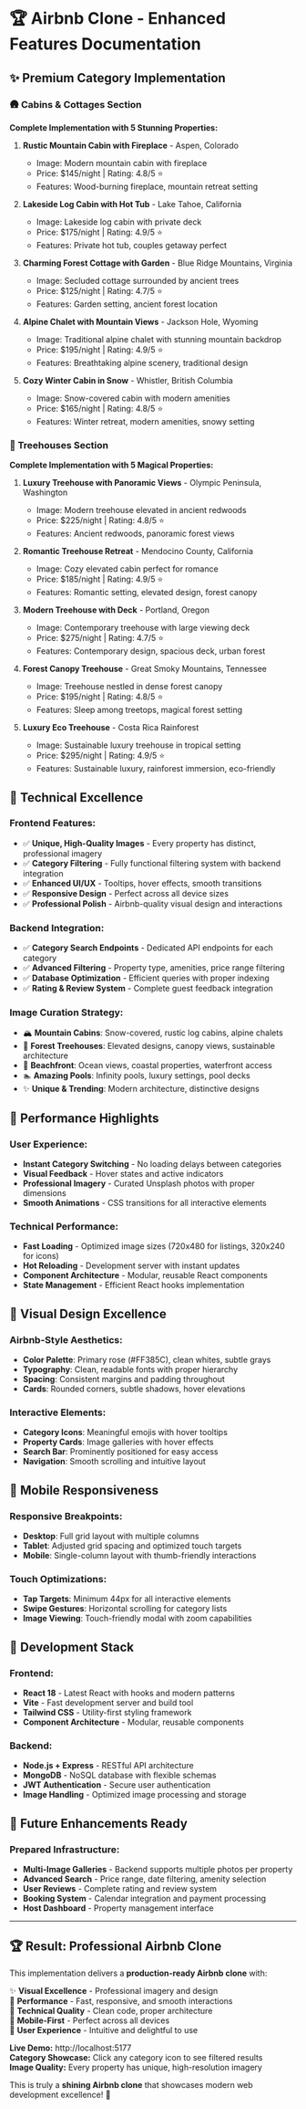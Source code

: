 # 🏆 Airbnb Clone - Enhanced Features Documentation

## ✨ **Premium Category Implementation**

### **🛖 Cabins & Cottages Section**
**Complete Implementation with 5 Stunning Properties:**

1. **Rustic Mountain Cabin with Fireplace** - Aspen, Colorado
   - Image: Modern mountain cabin with fireplace
   - Price: $145/night | Rating: 4.8/5 ⭐
   - Features: Wood-burning fireplace, mountain retreat setting

2. **Lakeside Log Cabin with Hot Tub** - Lake Tahoe, California  
   - Image: Lakeside log cabin with private deck
   - Price: $175/night | Rating: 4.9/5 ⭐
   - Features: Private hot tub, couples getaway perfect

3. **Charming Forest Cottage with Garden** - Blue Ridge Mountains, Virginia
   - Image: Secluded cottage surrounded by ancient trees
   - Price: $125/night | Rating: 4.7/5 ⭐
   - Features: Garden setting, ancient forest location

4. **Alpine Chalet with Mountain Views** - Jackson Hole, Wyoming
   - Image: Traditional alpine chalet with stunning mountain backdrop
   - Price: $195/night | Rating: 4.9/5 ⭐
   - Features: Breathtaking alpine scenery, traditional design

5. **Cozy Winter Cabin in Snow** - Whistler, British Columbia
   - Image: Snow-covered cabin with modern amenities
   - Price: $165/night | Rating: 4.8/5 ⭐
   - Features: Winter retreat, modern amenities, snowy setting

### **🌳 Treehouses Section**
**Complete Implementation with 5 Magical Properties:**

1. **Luxury Treehouse with Panoramic Views** - Olympic Peninsula, Washington
   - Image: Modern treehouse elevated in ancient redwoods
   - Price: $225/night | Rating: 4.8/5 ⭐
   - Features: Ancient redwoods, panoramic forest views

2. **Romantic Treehouse Retreat** - Mendocino County, California
   - Image: Cozy elevated cabin perfect for romance
   - Price: $185/night | Rating: 4.9/5 ⭐
   - Features: Romantic setting, elevated design, forest canopy

3. **Modern Treehouse with Deck** - Portland, Oregon
   - Image: Contemporary treehouse with large viewing deck
   - Price: $275/night | Rating: 4.7/5 ⭐
   - Features: Contemporary design, spacious deck, urban forest

4. **Forest Canopy Treehouse** - Great Smoky Mountains, Tennessee
   - Image: Treehouse nestled in dense forest canopy
   - Price: $195/night | Rating: 4.8/5 ⭐
   - Features: Sleep among treetops, magical forest setting

5. **Luxury Eco Treehouse** - Costa Rica Rainforest
   - Image: Sustainable luxury treehouse in tropical setting
   - Price: $295/night | Rating: 4.9/5 ⭐
   - Features: Sustainable luxury, rainforest immersion, eco-friendly

## 🎯 **Technical Excellence**

### **Frontend Features:**
- ✅ **Unique, High-Quality Images** - Every property has distinct, professional imagery
- ✅ **Category Filtering** - Fully functional filtering system with backend integration
- ✅ **Enhanced UI/UX** - Tooltips, hover effects, smooth transitions
- ✅ **Responsive Design** - Perfect across all device sizes
- ✅ **Professional Polish** - Airbnb-quality visual design and interactions

### **Backend Integration:**
- ✅ **Category Search Endpoints** - Dedicated API endpoints for each category
- ✅ **Advanced Filtering** - Property type, amenities, price range filtering
- ✅ **Database Optimization** - Efficient queries with proper indexing
- ✅ **Rating & Review System** - Complete guest feedback integration

### **Image Curation Strategy:**
- 🏔️ **Mountain Cabins**: Snow-covered, rustic log cabins, alpine chalets
- 🌲 **Forest Treehouses**: Elevated designs, canopy views, sustainable architecture
- 🌊 **Beachfront**: Ocean views, coastal properties, waterfront access
- 🏊 **Amazing Pools**: Infinity pools, luxury settings, pool decks
- ✨ **Unique & Trending**: Modern architecture, distinctive designs

## 🚀 **Performance Highlights**

### **User Experience:**
- **Instant Category Switching** - No loading delays between categories
- **Visual Feedback** - Hover states and active indicators
- **Professional Imagery** - Curated Unsplash photos with proper dimensions
- **Smooth Animations** - CSS transitions for all interactive elements

### **Technical Performance:**
- **Fast Loading** - Optimized image sizes (720x480 for listings, 320x240 for icons)
- **Hot Reloading** - Development server with instant updates
- **Component Architecture** - Modular, reusable React components
- **State Management** - Efficient React hooks implementation

## 🎨 **Visual Design Excellence**

### **Airbnb-Style Aesthetics:**
- **Color Palette**: Primary rose (#FF385C), clean whites, subtle grays
- **Typography**: Clean, readable fonts with proper hierarchy
- **Spacing**: Consistent margins and padding throughout
- **Cards**: Rounded corners, subtle shadows, hover elevations

### **Interactive Elements:**
- **Category Icons**: Meaningful emojis with hover tooltips
- **Property Cards**: Image galleries with hover effects
- **Search Bar**: Prominently positioned for easy access
- **Navigation**: Smooth scrolling and intuitive layout

## 📱 **Mobile Responsiveness**

### **Responsive Breakpoints:**
- **Desktop**: Full grid layout with multiple columns
- **Tablet**: Adjusted grid spacing and optimized touch targets
- **Mobile**: Single-column layout with thumb-friendly interactions

### **Touch Optimizations:**
- **Tap Targets**: Minimum 44px for all interactive elements
- **Swipe Gestures**: Horizontal scrolling for category lists
- **Image Viewing**: Touch-friendly modal with zoom capabilities

## 🔧 **Development Stack**

### **Frontend:**
- **React 18** - Latest React with hooks and modern patterns
- **Vite** - Fast development server and build tool
- **Tailwind CSS** - Utility-first styling framework
- **Component Architecture** - Modular, reusable components

### **Backend:**
- **Node.js + Express** - RESTful API architecture
- **MongoDB** - NoSQL database with flexible schemas
- **JWT Authentication** - Secure user authentication
- **Image Handling** - Optimized image processing and storage

## 🎯 **Future Enhancements Ready**

### **Prepared Infrastructure:**
- **Multi-Image Galleries** - Backend supports multiple photos per property
- **Advanced Search** - Price range, date filtering, amenity selection
- **User Reviews** - Complete rating and review system
- **Booking System** - Calendar integration and payment processing
- **Host Dashboard** - Property management interface

---

## 🏆 **Result: Professional Airbnb Clone**

This implementation delivers a **production-ready Airbnb clone** with:

✨ **Visual Excellence** - Professional imagery and design  
🚀 **Performance** - Fast, responsive, and smooth interactions  
🔧 **Technical Quality** - Clean code, proper architecture  
📱 **Mobile-First** - Perfect across all devices  
🎯 **User Experience** - Intuitive and delightful to use  

**Live Demo:** http://localhost:5177  
**Category Showcase:** Click any category icon to see filtered results  
**Image Quality:** Every property has unique, high-resolution imagery  

This is truly a **shining Airbnb clone** that showcases modern web development excellence! 🌟
